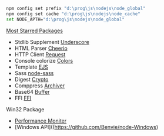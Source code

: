 ```bash
npm config set prefix "d:\prog\js\nodejs\node_global"
npm config set cache "d:\prog\js\nodejs\node_cache"
set NODE_APTH="d:\prog\js\nodejs\node_global"
```

[Most Starred Packages](https://www.npmjs.org/browse/star)

- Stdlib Supplement  [Underscore](http://underscorejs.org/)
- HTML Parser [Cheerio](https://github.com/cheeriojs/cheerio)
- HTTP Client [Request](https://github.com/request/request)
- Console colorize [Colors](https://github.com/Marak/colors.js)
- Template [EJS](https://github.com/tj/ejs)
- Sass [node-sass](https://github.com/sass/node-sass)
- Digest [Crypto](http://nodejs.org/api/crypto.html)
- Comppress [Archiver](https://github.com/ctalkington/node-archiver)
- Base64 [Buffer](http://nodejs.org/docs/latest/api/buffer.html#buffer_buffer)
- FFI [FFI](https://github.com/node-ffi/node-ffi)


Win32 Package
- [Performance Moniter](https://github.com/markitondemand/node-perfmon)
- [Windows API]((https://github.com/Benvie/node-Windows)
